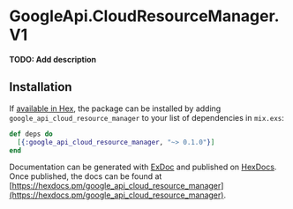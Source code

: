 # GoogleApi.CloudResourceManager.V1

**TODO: Add description**

## Installation

If [available in Hex](https://hex.pm/docs/publish), the package can be installed
by adding `google_api_cloud_resource_manager` to your list of dependencies in `mix.exs`:

```elixir
def deps do
  [{:google_api_cloud_resource_manager, "~> 0.1.0"}]
end
```

Documentation can be generated with [ExDoc](https://github.com/elixir-lang/ex_doc)
and published on [HexDocs](https://hexdocs.pm). Once published, the docs can
be found at [https://hexdocs.pm/google_api_cloud_resource_manager](https://hexdocs.pm/google_api_cloud_resource_manager).
